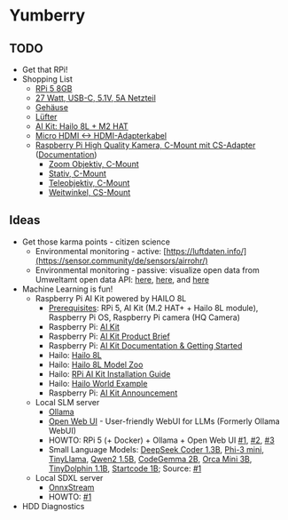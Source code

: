 # Yumberry

## TODO
* Get that RPi!
* Shopping List
    * [RPi 5 8GB](https://www.berrybase.de/raspberry-pi-5-8gb-ram)
    * [27 Watt, USB-C, 5.1V, 5A Netzteil](https://www.berrybase.de/raspberry-pi-27w-usb-c-power-supply-netzteil-schwarz)
    * [Gehäuse](https://www.berrybase.de/offizielles-gehaeuse-fuer-raspberry-pi-5-schwarz/grau)
    * [Lüfter](https://www.berrybase.de/raspberry-pi-active-cooler-luefter-fuer-raspberry-pi-5)
    * [AI Kit: Hailo 8L + M2 HAT](https://www.berrybase.de/ai-kit-fuer-raspberry-pi-m.2-hat-hailo8l-ai-accelerator)
    * [Micro HDMI <-> HDMI-Adapterkabel](https://www.berrybase.de/micro-hdmi-adapterkabel-d-stecker-a-buchse-15cm-schwarz)
    * [Raspberry Pi High Quality Kamera, C-Mount mit CS-Adapter](https://www.berrybase.de/raspberry-pi-high-quality-kamera) ([Documentation](https://www.raspberrypi.com/documentation/accessories/camera.html))
        * [Zoom Objektiv, C-Mount](https://www.berrybase.de/8-50mm-zoom-objektiv-c-mount)
        * [Stativ, C-Mount](https://www.berrybase.de/flexibles-mini-stativ-mit-kugelkopf-175mm-schwarz)
        * [Teleobjektiv, C-Mount](https://www.berrybase.de/100mm-teleobjektiv-c-mount)
        * [Weitwinkel, CS-Mount](https://www.berrybase.de/6mm-weitwinkelobjektiv-cs-mount)

## Ideas
* Get those karma points - citizen science
    * Environmental monitoring - active: [https://luftdaten.info/](https://sensor.community/de/sensors/airrohr/)
    * Environmental monitoring - passive: visualize open data from Umweltamt open data API: [here](https://www.umweltbundesamt.de/daten/luft/luftdaten/doc#tag/measurements), [here](https://luftqualitaet.api.bund.dev/), and [here](https://luftdaten.berlin.de/station/mc117?group=pollution&period=1h&timespan=currentday&page=37)
* Machine Learning is fun!
    * Raspberry Pi AI Kit powered by HAILO 8L
        * [Prerequisites](https://www.raspberrypi.com/documentation/accessories/ai-kit.html#prerequisites): RPi 5, AI Kit (M.2 HAT+ + Hailo 8L module), Raspberry Pi OS, Raspberry Pi camera (HQ Camera)
        * Raspberry Pi: [AI Kit](https://www.raspberrypi.com/products/ai-kit/)
        * Raspberry Pi: [AI Kit Product Brief](https://datasheets.raspberrypi.com/ai-kit/raspberry-pi-ai-kit-product-brief.pdf)
        * Raspberry Pi: [AI Kit Documentation & Getting Started](https://www.raspberrypi.com/documentation/accessories/ai-kit.html)
        * Hailo: [Hailo 8L](https://hailo.ai/de/products/ai-accelerators/hailo-8l-m-2-entry-level-acceleration-module/)
        * Hailo: [Hailo 8L Model Zoo](https://github.com/hailo-ai/hailo_model_zoo/tree/master/docs/public_models/HAILO8L)
        * Hailo: [RPi AI Kit Installation Guide](https://www.youtube.com/watch?v=_aCyR8XJcws)
        * Hailo: [Hailo World Example](https://github.com/hailo-ai/hailo-rpi5-examples)
        * Raspberry Pi: [AI Kit Announcement](https://www.raspberrypi.com/news/raspberry-pi-ai-kit-available-now-at-70/)
    * Local SLM server 
        * [Ollama](https://ollama.com/download/linux)
        * [Open Web UI](https://github.com/open-webui/open-webui) - User-friendly WebUI for LLMs (Formerly Ollama WebUI)
        * HOWTO: RPi 5 (+ Docker) + Ollama + Open Web UI [#1](https://github.com/adijayainc/LLM-ollama-webui-Raspberry-Pi5), [#2](https://k33g.hashnode.dev/run-ollama-on-a-pi5), [#3](https://blog.berrybase.de/large-language-model-llm-auf-raspberry-pi-5-installieren-eine-anleitung/)
        * Small Language Models: [DeepSeek Coder 1.3B](https://ollama.com/library/deepseek-coder:1.3b), [Phi-3 mini](https://ollama.com/library/phi3:mini), [TinyLlama](https://ollama.com/library/tinyllama:1.1b), [Qwen2 1.5B](https://ollama.com/library/qwen2:1.5b), [CodeGemma 2B](https://ollama.com/library/codegemma:2b), [Orca Mini 3B](https://ollama.com/library/orca-mini:3b), [TinyDolphin 1.1B](https://ollama.com/library/tinydolphin:1.1b), [Startcode 1B](https://ollama.com/library/starcoder:1b); Source: [#1](https://github.com/parakeet-nest/awesome-slms)
    * Local SDXL server
        * [OnnxStream](https://github.com/vitoplantamura/OnnxStream)
        * HOWTO: [#1](https://ai-search.io/articles/how-to-use-stable-diffusion-with-raspberry-pi-onnxstream-and-diffusers)
* HDD Diagnostics


